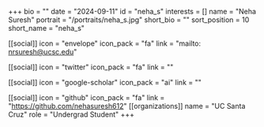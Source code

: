 +++
bio = "" 
date = "2024-09-11" 
id = "neha_s" 
interests = [] 
name = "Neha Suresh" 
portrait = "/portraits/neha_s.jpg" 
short_bio = "" 
sort_position = 10
 short_name = "neha_s" 

[[social]] 
    icon = "envelope" 
    icon_pack = "fa" 
    link = "mailto: nrsuresh@ucsc.edu"

 [[social]] 
    icon = "twitter" 
    icon_pack = "fa" 
    link = "" 

[[social]] 
    icon = "google-scholar" 
    icon_pack = "ai" 
    link = "" 

[[social]] 
    icon = "github" 
    icon_pack = "fa" 
    link = "https://github.com/nehasuresh612" 
[[organizations]] 
     name = "UC Santa Cruz" 
      role = "Undergrad Student" 
+++
